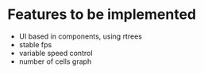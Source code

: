 # Features to be implemented
* UI based in components, using rtrees
* stable fps
* variable speed control
* number of cells graph

